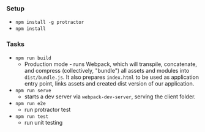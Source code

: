 ### Setup
* `npm install -g protractor`
* `npm install`

### Tasks
* `npm run build`
  * Production mode - runs Webpack, which will transpile, concatenate, and compress (collectively, "bundle") all assets and modules into `dist/bundle.js`. It also prepares `index.html` to be used as application entry point, links assets and created dist version of our application.
* `npm run serve`
  * starts a dev server via `webpack-dev-server`, serving the client folder.
* `npm run e2e`
  * run protractor test
* `npm run test`
  * run unit testing